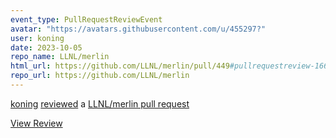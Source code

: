 ```yaml
---
event_type: PullRequestReviewEvent
avatar: "https://avatars.githubusercontent.com/u/455297?"
user: koning
date: 2023-10-05
repo_name: LLNL/merlin
html_url: https://github.com/LLNL/merlin/pull/449#pullrequestreview-1660414062
repo_url: https://github.com/LLNL/merlin
---
```


<a href='https://github.com/koning' target='_blank'>koning</a> <a href='https://github.com/LLNL/merlin/pull/449#pullrequestreview-1660414062' target='_blank'>reviewed</a> a <a href='https://github.com/LLNL/merlin/pull/449' target='_blank'>LLNL/merlin pull request</a>

<small></small>

<a href='https://github.com/LLNL/merlin/pull/449#pullrequestreview-1660414062' target='_blank'>View Review</a>